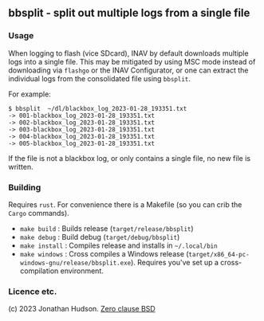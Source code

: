 ## bbsplit - split out multiple logs from a single file

### Usage

When logging to flash (vice SDcard), INAV by default downloads multiple logs into a single file.
This may be mitigated by using MSC mode instead of downloading via `flashgo` or the INAV Configurator, or one can extract the individual logs from the consolidated file using `bbsplit`.

For example:

```
$ bbsplit  ~/dl/blackbox_log_2023-01-28_193351.txt
-> 001-blackbox_log_2023-01-28_193351.txt
-> 002-blackbox_log_2023-01-28_193351.txt
-> 003-blackbox_log_2023-01-28_193351.txt
-> 004-blackbox_log_2023-01-28_193351.txt
-> 005-blackbox_log_2023-01-28_193351.txt
```

If the file is not a blackbox log, or only contains a single file, no new file is written.

### Building

Requires `rust`. For convenience there is a Makefile (so you can crib the `Cargo` commands).

* `make build` : Builds release (`target/release/bbsplit`)
* `make debug` : Build debug  (`target/debug/bbsplit`)
* `make install` : Compiles release and installs in `~/.local/bin`
* `make windows` : Cross compiles a Windows release (`target/x86_64-pc-windows-gnu/release/bbsplit.exe`). Requires you've set up a cross-compilation environment.

### Licence etc.

(c) 2023 Jonathan Hudson. [Zero clause BSD](https://opensource.org/licenses/0BSD)
